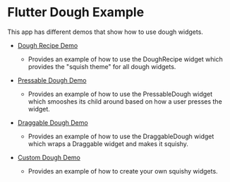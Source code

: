 # Flutter Dough Example

This app has different demos that show how to use dough widgets.

- [Dough Recipe Demo](./lib/dough_widget_demos/dough_recipe_demo.dart)
    - Provides an example of how to use the DoughRecipe widget which
    provides the "squish theme" for all dough widgets.

- [Pressable Dough Demo](./lib/dough_widget_demos/pressable_dough_demo.dart)
    - Provides an example of how to use the PressableDough widget which
    smooshes its child around based on how a user presses the widget.

- [Draggable Dough Demo](./lib/dough_widget_demos/draggable_dough_demo.dart)
    - Provides an example of how to use the DraggableDough widget which 
    wraps a Draggable widget and makes it squishy.

- [Custom Dough Demo](./lib/dough_widget_demos/custom_dough_demo.dart)
    - Provides an example of how to create your own squishy widgets.